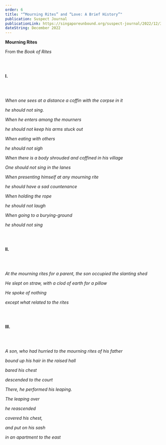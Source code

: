 ```yaml
---
order: 6
title: "“Mourning Rites” and “Love: A Brief History”"
publication: Suspect Journal
publicationLink: https://singaporeunbound.org/suspect-journal/2022/12/30/mourning-rites-and-love-a-brief-history
dateString: December 2022
---
```

**Mourning Rites**  

From the *Book of Rites*

<br><br>

**I.**

<br><br>

*When one sees at a distance a coffin with the corpse in it*

*he should not sing.*

*When he enters among the mourners*

*he should not keep his arms stuck out*

*When eating with others*

*he should not sigh*

*When there is a body shrouded and coffined in his village*

*One should not sing in the lanes*	

*When presenting himself at any mourning rite*

*he should have a sad countenance*

*When holding the rope*

*he should not laugh*

*When going to a burying-ground*

*he should not sing*

<br><br>

**II.**

<br><br>

*At the mourning rites for a parent, the son occupied the slanting shed*

*He slept on straw, with a clod of earth for a pillow*

*He spoke of nothing*		

*except what related to the rites*

<br><br>

**III.** 

<br><br>

*A son, who had hurried to the mourning rites of his father* 

*bound up his hair in the raised hall*

*bared his chest*

*descended to the court* 

*There, he performed his leaping.* 

*The leaping over* 

*he reascended*

*covered his chest,*

*and put on his sash* 

*in an apartment to the east*
